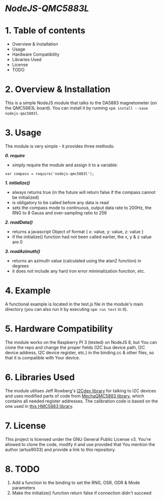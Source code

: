 # *NodeJS-QMC5883L*

# 1. Table of contents
- Overview & Installation
- Usage
- Hardware Compatibility
- Libraries Used
- License
- TODO

# 2. Overview & Installation
This is a simple NodeJS module that talks to the DA5883 magnetometer (on the QMC5883L board). You can install it by running ```npm install --save nodejs-qmc5883l```.

# 3. Usage
The module is very simple - it provides three methods:

_**0. require**_
* simply require the module and assign it to a variable:
```node
var compass = require('nodejs-qmc5883l');
```

_**1. initialize()**_
* always returns true (in the future will return false if the compass cannot be initialized)
* is obligatory to be called before any data is read
* sets the compass mode to continuous, output data rate to 200Hz, the RNG to 8 Gauss and over-sampling ratio to 256

_**2. readData()**_
* returns a javascript Object of format { x: value, y: value, z: value }
* if the initialize() function had not been called earlier, the x, y & z value are 0

_**3. readAzimuth()**_
* returns an azimuth value (calculated using the atan2 function) in degrees
* it does *not* include any hard iron error minimalization function, etc.

# 4. Example
A functional example is located in the test.js file in the module's main directory (you can also run it by executing ```npm run test``` in it).

# 5. Hardware Compatibility
The module works on the Raspberry PI 3 (tested) on NodeJS 8, but You can clone the repo and change the proper fields (I2C bus device path, I2C device address, I2C device register, etc.) in the binding.cc & other files, so that it is compatible with Your device.

# 6. Libraries Used
The module utilises Jeff Rowberg's [I2Cdev library][i2cdev] for talking to I2C devices and uses modified parts of code from [MechaQMC5883 library][qmclib], which contains all needed register addresses. The calibration code is based on the one used in [this HMC5883 library][hmclib].

# 7. License
This project is licensed under the GNU General Public License v3. You're allowed to clone the code, modify it and use provided that You mention the author (artus9033) and provide a link to this repository.

# 8. TODO
1. Add a function to the binding to set the RNG, OSR, ODR & Mode parameters
2. Make the initialize() function return false if connection didn't succeed

[i2cdev]: https://github.com/jrowberg/i2cdevlib
[qmclib]: https://github.com/mechasolution/Mecha_QMC5883L
[hmclib]: https://github.com/psiphi75/compass-hmc5883l
